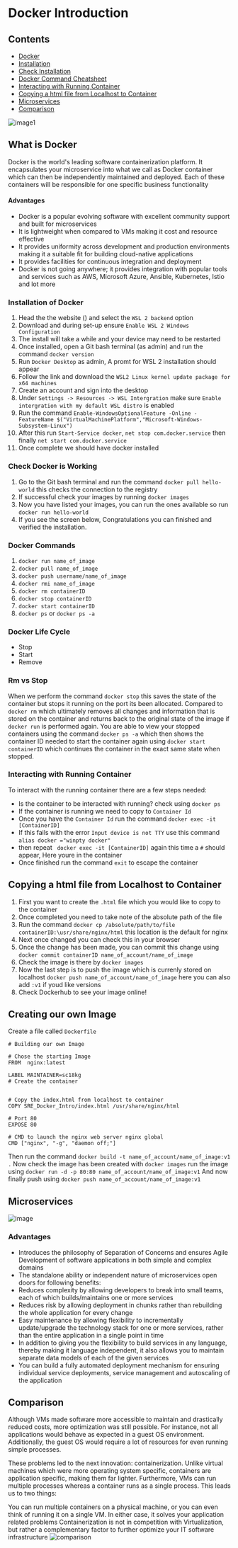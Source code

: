 # Docker Introduction

## Contents
* [Docker](#What-is-Docker)
* [Installation](#Installation-of-Docker)
* [Check Installation](#Check-Docker-is-Working)
* [Docker Command Cheatsheet](#Docker-Commands)
* [Interacting with Running Container](#Interacting-with-Running-Container)
* [Copying a html file from Localhost to Container](#Copying-a-html-file-from-Localhost-to-Container)
* [Microservices](#Microservices)
* [Comparison](#Comparison)

![image1](https://www.docker.com/sites/default/files/d8/2019-07/horizontal-logo-monochromatic-white.png)
## What is Docker
Docker is the world's leading software containerization platform. It encapsulates your microservice into what we call as Docker container which can then be independently maintained and deployed. Each of these containers will be responsible for one specific business functionality

#### Advantages
- Docker is a popular evolving software with excellent community support and built for microservices
- It is lightweight when compared to VMs making it cost and resource effective
- It provides uniformity across development and production environments making it a suitable fit for building cloud-native applications
- It provides facilities for continuous integration and deployment
- Docker is not going anywhere; it provides integration with popular tools and services such as AWS, Microsoft Azure, Ansible, Kubernetes, Istio and lot more

### Installation of Docker
1. Head the the website () and select the `WSL 2 backend` option
2. Download and during set-up ensure `Enable WSL 2 Windows Configuration`
3. The install will  take a while and your device may need to be restarted
4. Once installed, open a Git bash terminal (as admin) and run the command `docker version`
5. Run `Docker Desktop` as admin, A promt for WSL 2 installation should appear
6. Follow the link and download the `WSL2 Linux kernel update package for x64 machines`
7. Create an account and sign into the desktop
8. Under `Settings -> Resources -> WSL Intergration` make sure `Enable intergration with my default WSL distro` is enabled
9. Run the command `Enable-WindowsOptionalFeature -Online -FeatureName $("VirtualMachinePlatform","Microsoft-Windows-Subsystem-Linux")`
10. After this run `Start-Service docker`, `net stop com.docker.service` then finally `net start com.docker.service`
11. Once complete we should have docker installed

### Check Docker is Working
1. Go to the Git bash terminal and run the command `docker pull hello-world` this checks the connection to the registry
2. If successful check your images by running `docker images`
3. Now you have listed your images, you can run the ones available so run `docker run hello-world`
4. If you see the screen below, Congratulations you can finished and verified the installation.

### Docker Commands
1. `docker run name_of_image`
2. `docker pull name_of_image`
3. `docker push username/name_of_image`
4. `docker rmi name_of_image`
5. `docker rm containerID`
6. `docker stop containerID`
7. `docker start containerID`
8. `docker ps` or `docker ps -a`

### Docker Life Cycle
- Stop
- Start
- Remove

### Rm vs Stop
When we perform the command `docker stop` this saves the state of the container but stops it running on the port its been allocated. Compared to `docker rm` which ultimately removes all changes and information that is stored on the container and returns back to the original state of the image if `docker run` is performed again.
You are able to view your stopped containers using the command `docker ps -a` which then shows the container ID needed to start the container again using `docker start containerID` which continues the container in the exact same state when stopped.

### Interacting with Running Container
To interact with the running container there are a few steps needed:
- Is the container to be interacted with running? check using `docker ps`
- If the container is running we need to copy to `Container Id`
- Once you have the `Container Id` run the command `docker exec -it [ContainerID]`
- If this fails with the error `Input device is not TTY` use this command `alias docker ="winpty docker"`
- then repeat ` docker exec -it [ContainerID]` again this time a `#` should appear, Here youre in the container
- Once finished run the command `exit` to escape the container

## Copying a html file from Localhost to Container
1. First you want to create the `.html` file which you would like to copy to the container
2. Once completed you need to take note of the absolute path of the file
3. Run the command `docker cp /absolute/path/to/file containerID:\usr/share/nginx/html` this location is the default for nginx
4. Next once changed you can check this in your browser
5. Once the change has been made, you can commit this change using `docker commit containerID name_of_account/name_of_image`
6. Check the image is there by `docker images`
7. Now the last step is to push the image which is currenly stored on localhost `docker push name_of_account/name_of_image` here you can also add `:v1` if youd like versions
8. Check Dockerhub to see your image online!

## Creating our own Image
Create a file called `Dockerfile`
```
# Building our own Image

# Chose the starting Image
FROM  nginx:latest

LABEL MAINTAINER=sc18kg
# Create the container


# Copy the index.html from localhost to container
COPY SRE_Docker_Intro/index.html /usr/share/nginx/html

# Port 80
EXPOSE 80

# CMD to launch the nginx web server nginx global
CMD ["nginx", "-g", "daemon off;"]
```
Then run the command `docker build -t name_of_account/name_of_image:v1 .`
Now check the image has been created with `docker images`
run the image using `docker run -d -p 80:80 name_of_account/name_of_image:v1`
And now finally push using `docker push name_of_account/name_of_image:v1`

## Microservices
![image](https://user-images.githubusercontent.com/74776086/135053106-1da1883f-c57c-494a-a73d-71a17a188f0e.png)
### Advantages
- Introduces the philosophy of Separation of Concerns and ensures Agile Development of software applications in both simple and complex domains
- The standalone ability or independent nature of microservices open doors for following benefits:
- Reduces complexity by allowing developers to break into small teams, each of which builds/maintains one or more services
- Reduces risk by allowing deployment in chunks rather than rebuilding the whole application for every change
- Easy maintenance by allowing flexibility to incrementally update/upgrade the technology stack for one or more services, rather than the entire application in a single point in time
- In addition to giving you the flexibility to build services in any language, thereby making it language independent, it also allows you to maintain separate data models of each of the given services
- You can build a fully automated deployment mechanism for ensuring individual service deployments, service management and autoscaling of the application

## Comparison
Although VMs made software more accessible to maintain and drastically reduced costs, more optimization was still possible. For instance, not all applications would behave as expected in a guest OS environment. Additionally, the guest OS would require a lot of resources for even running simple processes.

These problems led to the next innovation: containerization. Unlike virtual machines which were more operating system specific, containers are application specific, making them far lighter. Furthermore, VMs can run multiple processes whereas a container runs as a single process. This leads us to two things:

You can run multiple containers on a physical machine, or you can even think of running it on a single VM. In either case, it solves your application related problems
Containerization is not in competition with Virtualization, but rather a complementary factor to further optimize your IT software infrastructure
![comparison](https://images.ctfassets.net/h6vh38q7qvzk/2OwpgC3h6gAcqgUwiU688K/a128ef1f712cf25d8fc33031e443f87e/microservices-docker-image-four.png)
